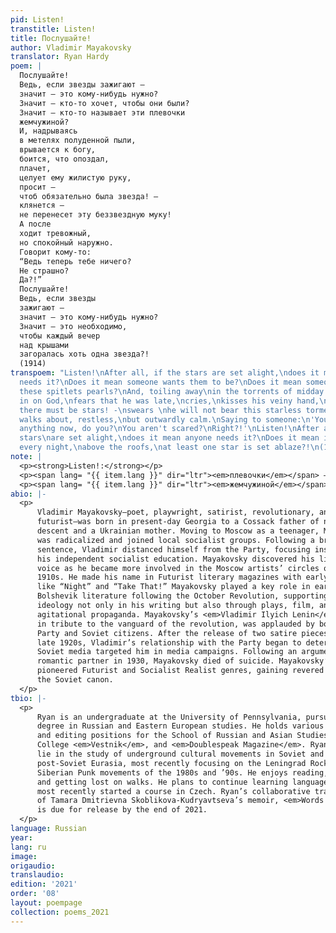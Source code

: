 ```yaml
---
pid: Listen!
transtitle: Listen!
title: Послушайте!
author: Vladimir Mayakovsky
translator: Ryan Hardy
poem: |
  Послушайте!
  Ведь, если звезды зажигают —
  значит — это кому-нибудь нужно?
  Значит — кто-то хочет, чтобы они были?
  Значит — кто-то называет эти плевочки
  жемчужиной?
  И, надрываясь
  в метелях полуденной пыли,
  врывается к богу,
  боится, что опоздал,
  плачет,
  целует ему жилистую руку,
  просит —
  чтоб обязательно была звезда! —
  клянется —
  не перенесет эту беззвездную муку!
  А после
  ходит тревожный,
  но спокойный наружно.
  Говорит кому-то:
  “Ведь теперь тебе ничего?
  Не страшно?
  Да?!”
  Послушайте!
  Ведь, если звезды
  зажигают —
  значит — это кому-нибудь нужно?
  Значит — это необходимо,
  чтобы каждый вечер
  над крышами
  загоралась хоть одна звезда?!
  (1914)
transpoem: "Listen!\nAfter all, if the stars are set alight,\ndoes it mean anyone
  needs it?\nDoes it mean someone wants them to be?\nDoes it mean someone is calling
  these spitlets pearls?\nAnd, toiling away\nin the torrents of midday dust,\nhe bursts
  in on God,\nfears that he was late,\ncries,\nkisses his veiny hand,\nasks \nthat
  there must be stars! -\nswears \nhe will not bear this starless torment!\nAnd after,\nhe
  walks about, restless,\nbut outwardly calm.\nSaying to someone:\n'You don't have
  anything now, do you?\nYou aren't scared?\nRight?!'\nListen!\nAfter all, if the
  stars\nare set alight,\ndoes it mean anyone needs it?\nDoes it mean it's necessary\nthat
  every night,\nabove the roofs,\nat least one star is set ablaze?!\n(1914)\n"
note: |
  <p><strong>Listen!:</strong></p>
  <p><span lang= "{{ item.lang }}" dir="ltr"><em>плевочки</em></span> — A plural, diminutive form of <span lang= "{{ item.lang }}" dir="ltr"><em>плевок</em></span>, meaning “spit.” Originally, I translated the word as “spittles,” but felt that it was out of place. While somewhat contrived, “spitlets” offered a more robust alternative that could more easily be imagined in individual units.</p>
  <p><span lang= "{{ item.lang }}" dir="ltr"><em>жемчужиной</em></span> — In my rough translation, I translated this word as “pearl-like,” but found that it slowed the meter’s momentum. The shift to “pearls” as a subject complement to the direct object, improved fluidity while adding a luster to the otherwise gross imagery of bits of spit. I felt that this was closer to Mayakovsky’s poetic intentions for the phrase.</p>
abio: |-
  <p>
      Vladimir Mayakovsky—poet, playwright, satirist, revolutionary, and
      futurist—was born in present-day Georgia to a Cossack father of noble
      descent and a Ukrainian mother. Moving to Moscow as a teenager, Mayakovsky
      was radicalized and joined local socialist groups. Following a brief prison
      sentence, Vladimir distanced himself from the Party, focusing instead on
      his independent socialist education. Mayakovsky discovered his literary
      voice as he became more involved in the Moscow artists’ circles of the
      1910s. He made his name in Futurist literary magazines with early poems
      like “Night” and “Take That!” Mayakovsky played a key role in early
      Bolshevik literature following the October Revolution, supporting socialist
      ideology not only in his writing but also through plays, film, and
      agitational propaganda. Mayakovsky’s <em>Vladimir Ilyich Lenin</em>, a poetic epic
      in tribute to the vanguard of the revolution, was applauded by both the
      Party and Soviet citizens. After the release of two satire pieces in the
      late 1920s, Vladimir’s relationship with the Party began to deteriorate and
      Soviet media targeted him in media campaigns. Following an argument with a
      romantic partner in 1930, Mayakovsky died of suicide. Mayakovsky’s
      pioneered Futurist and Socialist Realist genres, gaining revered status in
      the Soviet canon.
  </p>
tbio: |-
  <p>
      Ryan is an undergraduate at the University of Pennsylvania, pursuing a
      degree in Russian and Eastern European studies. He holds various writing
      and editing positions for the School of Russian and Asian Studies, Pomona
      College <em>Vestnik</em>, and <em>Doublespeak Magazine</em>. Ryan’s main research interests
      lie in the study of underground cultural movements in Soviet and
      post-Soviet Eurasia, most recently focusing on the Leningrad Rock and
      Siberian Punk movements of the 1980s and ’90s. He enjoys reading, climbing,
      and getting lost on walks. He plans to continue learning languages, having
      most recently started a course in Czech. Ryan’s collaborative translation
      of Tamara Dmitrievna Skoblikova-Kudryavtseva’s memoir, <em>Words for Oneself</em>,
      is due for release by the end of 2021.
  </p>
language: Russian
year: 
lang: ru
image: 
origaudio: 
translaudio: 
edition: '2021'
order: '08'
layout: poempage
collection: poems_2021
---
```

